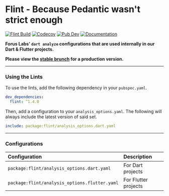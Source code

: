 # Flint - Because Pedantic wasn't strict enough

[![Flint Build](https://github.com/forus-labs/cauldron/workflows/Flint%20Build/badge.svg)](https://github.com/forus-labs/cauldron/actions?query=workflow%3A%22Flint+Build%22)
[![Codecov](https://codecov.io/gh/forus-labs/cauldron/branch/master/graph/badge.svg)](https://codecov.io/gh/forus-labs/cauldron)
[![Pub Dev](https://img.shields.io/pub/v/flint)](https://pub.dev/packages/flint)
[![Documentation](https://img.shields.io/badge/documentation-latest-brightgreen.svg)](https://pub.dev/documentation/flint/latest/)

**Forus Labs' `dart analyze` configurations that are used internally in our Dart & Flutter projects.**

**Please view the [stable brunch](https://github.com/forus-labs/cauldron/tree/stable/flint/) for a production version.**

***
### Using the Lints

To use the lints, add the following dependency in your `pubspec.yaml`.

```yaml
dev_dependencies:
  flint: ^1.4.0
```

Then, add a configuration to your `analysis_options.yaml`. The following will always include the latest version of said set.

```yaml
include: package:flint/analysis_options.dart.yaml
```

***
### Configurations

| Configuration                                        | Description                                        |
| :--------------------------------------------------- | :------------------------------------------------- |
| `package:flint/analysis_options.dart.yaml`           | For Dart projects                                  |
| `package:flint/analysis_options.flutter.yaml`        | For Flutter projects                               |


